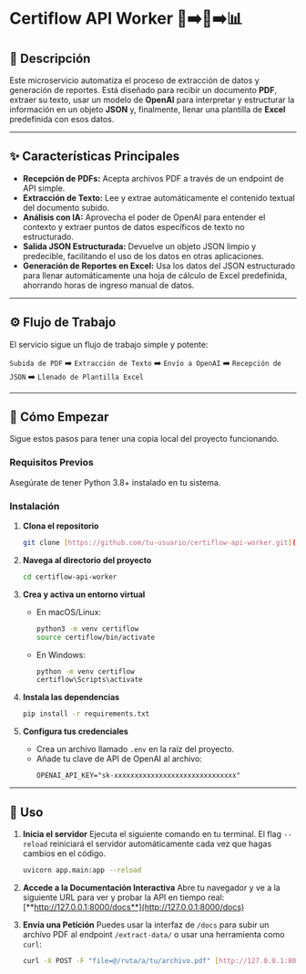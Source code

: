 # Certiflow API Worker 📄➡️🤖➡️📊

## 📝 Descripción

Este microservicio automatiza el proceso de extracción de datos y generación de reportes. Está diseñado para recibir un documento **PDF**, extraer su texto, usar un modelo de **OpenAI** para interpretar y estructurar la información en un objeto **JSON** y, finalmente, llenar una plantilla de **Excel** predefinida con esos datos.

---

## ✨ Características Principales

* **Recepción de PDFs:** Acepta archivos PDF a través de un endpoint de API simple.
* **Extracción de Texto:** Lee y extrae automáticamente el contenido textual del documento subido.
* **Análisis con IA:** Aprovecha el poder de OpenAI para entender el contexto y extraer puntos de datos específicos de texto no estructurado.
* **Salida JSON Estructurada:** Devuelve un objeto JSON limpio y predecible, facilitando el uso de los datos en otras aplicaciones.
* **Generación de Reportes en Excel:** Usa los datos del JSON estructurado para llenar automáticamente una hoja de cálculo de Excel predefinida, ahorrando horas de ingreso manual de datos.

---

## ⚙️ Flujo de Trabajo

El servicio sigue un flujo de trabajo simple y potente:

`Subida de PDF` ➡️ `Extracción de Texto` ➡️ `Envío a OpenAI` ➡️ `Recepción de JSON` ➡️ `Llenado de Plantilla Excel`

---

## 🚀 Cómo Empezar

Sigue estos pasos para tener una copia local del proyecto funcionando.

### Requisitos Previos

Asegúrate de tener Python 3.8+ instalado en tu sistema.

### Instalación

1.  **Clona el repositorio**
    ```sh
    git clone [https://github.com/tu-usuario/certiflow-api-worker.git](https://github.com/tu-usuario/certiflow-api-worker.git)
    ```

2.  **Navega al directorio del proyecto**
    ```sh
    cd certiflow-api-worker
    ```

3.  **Crea y activa un entorno virtual**
    * En macOS/Linux:
        ```sh
        python3 -m venv certiflow
        source certiflow/bin/activate
        ```
    * En Windows:
        ```sh
        python -m venv certiflow
        certiflow\Scripts\activate
        ```

4.  **Instala las dependencias**
    ```sh
    pip install -r requirements.txt
    ```

5.  **Configura tus credenciales**
    * Crea un archivo llamado `.env` en la raíz del proyecto.
    * Añade tu clave de API de OpenAI al archivo:
        ```
        OPENAI_API_KEY="sk-xxxxxxxxxxxxxxxxxxxxxxxxxxxxxx"
        ```

---

## 🔧 Uso

1.  **Inicia el servidor**
    Ejecuta el siguiente comando en tu terminal. El flag `--reload` reiniciará el servidor automáticamente cada vez que hagas cambios en el código.
    ```sh
    uvicorn app.main:app --reload
    ```

2.  **Accede a la Documentación Interactiva**
    Abre tu navegador y ve a la siguiente URL para ver y probar la API en tiempo real:
    [**http://127.0.0.1:8000/docs**](http://127.0.0.1:8000/docs)

3.  **Envía una Petición**
    Puedes usar la interfaz de `/docs` para subir un archivo PDF al endpoint `/extract-data/` o usar una herramienta como `curl`:
    ```sh
    curl -X POST -F "file=@/ruta/a/tu/archivo.pdf" [http://127.0.0.1:8000/extract-data/](http://127.0.0.1:8000/extract-data/)
    ```